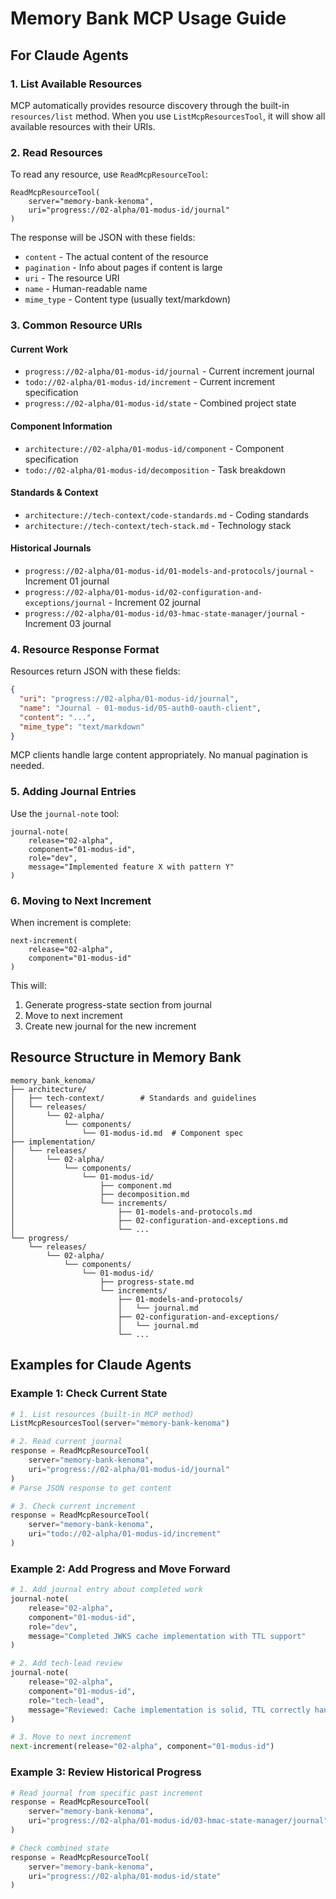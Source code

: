 # Memory Bank MCP Usage Guide

## For Claude Agents

### 1. List Available Resources

MCP automatically provides resource discovery through the built-in `resources/list` method. 
When you use `ListMcpResourcesTool`, it will show all available resources with their URIs.

### 2. Read Resources

To read any resource, use `ReadMcpResourceTool`:

```
ReadMcpResourceTool(
    server="memory-bank-kenoma",
    uri="progress://02-alpha/01-modus-id/journal"
)
```

The response will be JSON with these fields:
- `content` - The actual content of the resource
- `pagination` - Info about pages if content is large
- `uri` - The resource URI
- `name` - Human-readable name
- `mime_type` - Content type (usually text/markdown)

### 3. Common Resource URIs

#### Current Work
- `progress://02-alpha/01-modus-id/journal` - Current increment journal
- `todo://02-alpha/01-modus-id/increment` - Current increment specification
- `progress://02-alpha/01-modus-id/state` - Combined project state

#### Component Information
- `architecture://02-alpha/01-modus-id/component` - Component specification
- `todo://02-alpha/01-modus-id/decomposition` - Task breakdown

#### Standards & Context
- `architecture://tech-context/code-standards.md` - Coding standards
- `architecture://tech-context/tech-stack.md` - Technology stack

#### Historical Journals
- `progress://02-alpha/01-modus-id/01-models-and-protocols/journal` - Increment 01 journal
- `progress://02-alpha/01-modus-id/02-configuration-and-exceptions/journal` - Increment 02 journal
- `progress://02-alpha/01-modus-id/03-hmac-state-manager/journal` - Increment 03 journal

### 4. Resource Response Format

Resources return JSON with these fields:

```json
{
  "uri": "progress://02-alpha/01-modus-id/journal",
  "name": "Journal - 01-modus-id/05-auth0-oauth-client",
  "content": "...",
  "mime_type": "text/markdown"
}
```

MCP clients handle large content appropriately. No manual pagination is needed.

### 5. Adding Journal Entries

Use the `journal-note` tool:

```
journal-note(
    release="02-alpha",
    component="01-modus-id",
    role="dev",
    message="Implemented feature X with pattern Y"
)
```

### 6. Moving to Next Increment

When increment is complete:

```
next-increment(
    release="02-alpha",
    component="01-modus-id"
)
```

This will:
1. Generate progress-state section from journal
2. Move to next increment
3. Create new journal for the new increment

## Resource Structure in Memory Bank

```
memory_bank_kenoma/
├── architecture/
│   ├── tech-context/        # Standards and guidelines
│   └── releases/
│       └── 02-alpha/
│           └── components/
│               └── 01-modus-id.md  # Component spec
├── implementation/
│   └── releases/
│       └── 02-alpha/
│           └── components/
│               └── 01-modus-id/
│                   ├── component.md
│                   ├── decomposition.md
│                   └── increments/
│                       ├── 01-models-and-protocols.md
│                       ├── 02-configuration-and-exceptions.md
│                       └── ...
└── progress/
    └── releases/
        └── 02-alpha/
            └── components/
                └── 01-modus-id/
                    ├── progress-state.md
                    └── increments/
                        ├── 01-models-and-protocols/
                        │   └── journal.md
                        ├── 02-configuration-and-exceptions/
                        │   └── journal.md
                        └── ...
```

## Examples for Claude Agents

### Example 1: Check Current State

```python
# 1. List resources (built-in MCP method)
ListMcpResourcesTool(server="memory-bank-kenoma")

# 2. Read current journal
response = ReadMcpResourceTool(
    server="memory-bank-kenoma",
    uri="progress://02-alpha/01-modus-id/journal"
)
# Parse JSON response to get content

# 3. Check current increment
response = ReadMcpResourceTool(
    server="memory-bank-kenoma",
    uri="todo://02-alpha/01-modus-id/increment"
)
```

### Example 2: Add Progress and Move Forward

```python
# 1. Add journal entry about completed work
journal-note(
    release="02-alpha",
    component="01-modus-id",
    role="dev",
    message="Completed JWKS cache implementation with TTL support"
)

# 2. Add tech-lead review
journal-note(
    release="02-alpha",
    component="01-modus-id",
    role="tech-lead",
    message="Reviewed: Cache implementation is solid, TTL correctly handled"
)

# 3. Move to next increment
next-increment(release="02-alpha", component="01-modus-id")
```

### Example 3: Review Historical Progress

```python
# Read journal from specific past increment
response = ReadMcpResourceTool(
    server="memory-bank-kenoma",
    uri="progress://02-alpha/01-modus-id/03-hmac-state-manager/journal"
)

# Check combined state
response = ReadMcpResourceTool(
    server="memory-bank-kenoma",
    uri="progress://02-alpha/01-modus-id/state"
)
```